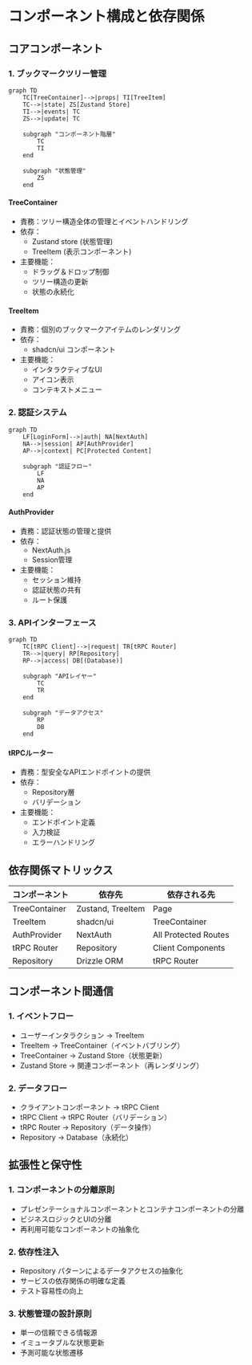 # コンポーネント構成と依存関係

## コアコンポーネント

### 1. ブックマークツリー管理

```mermaid
graph TD
    TC[TreeContainer]-->|props| TI[TreeItem]
    TC-->|state| ZS[Zustand Store]
    TI-->|events| TC
    ZS-->|update| TC
    
    subgraph "コンポーネント階層"
        TC
        TI
    end
    
    subgraph "状態管理"
        ZS
    end
```

#### TreeContainer
- 責務：ツリー構造全体の管理とイベントハンドリング
- 依存：
  - Zustand store (状態管理)
  - TreeItem (表示コンポーネント)
- 主要機能：
  - ドラッグ＆ドロップ制御
  - ツリー構造の更新
  - 状態の永続化

#### TreeItem
- 責務：個別のブックマークアイテムのレンダリング
- 依存：
  - shadcn/ui コンポーネント
- 主要機能：
  - インタラクティブなUI
  - アイコン表示
  - コンテキストメニュー

### 2. 認証システム

```mermaid
graph TD
    LF[LoginForm]-->|auth| NA[NextAuth]
    NA-->|session| AP[AuthProvider]
    AP-->|context| PC[Protected Content]
    
    subgraph "認証フロー"
        LF
        NA
        AP
    end
```

#### AuthProvider
- 責務：認証状態の管理と提供
- 依存：
  - NextAuth.js
  - Session管理
- 主要機能：
  - セッション維持
  - 認証状態の共有
  - ルート保護

### 3. APIインターフェース

```mermaid
graph TD
    TC[tRPC Client]-->|request| TR[tRPC Router]
    TR-->|query| RP[Repository]
    RP-->|access| DB[(Database)]
    
    subgraph "APIレイヤー"
        TC
        TR
    end
    
    subgraph "データアクセス"
        RP
        DB
    end
```

#### tRPCルーター
- 責務：型安全なAPIエンドポイントの提供
- 依存：
  - Repository層
  - バリデーション
- 主要機能：
  - エンドポイント定義
  - 入力検証
  - エラーハンドリング

## 依存関係マトリックス

| コンポーネント | 依存先 | 依存される先 |
|--------------|--------|------------|
| TreeContainer | Zustand, TreeItem | Page |
| TreeItem | shadcn/ui | TreeContainer |
| AuthProvider | NextAuth | All Protected Routes |
| tRPC Router | Repository | Client Components |
| Repository | Drizzle ORM | tRPC Router |

## コンポーネント間通信

### 1. イベントフロー
- ユーザーインタラクション → TreeItem
- TreeItem → TreeContainer（イベントバブリング）
- TreeContainer → Zustand Store（状態更新）
- Zustand Store → 関連コンポーネント（再レンダリング）

### 2. データフロー
- クライアントコンポーネント → tRPC Client
- tRPC Client → tRPC Router（バリデーション）
- tRPC Router → Repository（データ操作）
- Repository → Database（永続化）

## 拡張性と保守性

### 1. コンポーネントの分離原則
- プレゼンテーショナルコンポーネントとコンテナコンポーネントの分離
- ビジネスロジックとUIの分離
- 再利用可能なコンポーネントの抽象化

### 2. 依存性注入
- Repository パターンによるデータアクセスの抽象化
- サービスの依存関係の明確な定義
- テスト容易性の向上

### 3. 状態管理の設計原則
- 単一の信頼できる情報源
- イミュータブルな状態更新
- 予測可能な状態遷移